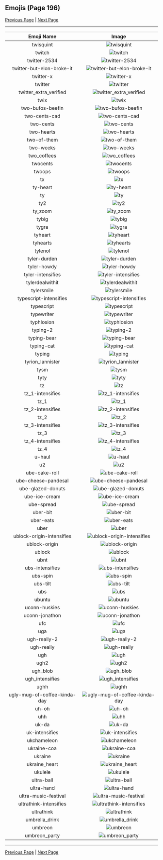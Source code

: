 
## Emojis (Page 196)

[Previous Page](/docs/hc/page-t-0195.md)
  | [Next Page](/docs/hc/page-u-0197.md)

<hr />

|Emoji Name|Image|
| :-: | :-: |
|twisquint| ![twisquint](/emojis/hc/twisquint.png)|
|twitch| ![twitch](/emojis/hc/twitch.png)|
|twitter-2534| ![twitter-2534](/emojis/hc/twitter-2534.png)|
|twitter-but-elon-broke-it| ![twitter-but-elon-broke-it](/emojis/hc/twitter-but-elon-broke-it.png)|
|twitter-x| ![twitter-x](/emojis/hc/twitter-x.png)|
|twitter| ![twitter](/emojis/hc/twitter.png)|
|twitter_extra_verified| ![twitter_extra_verified](/emojis/hc/twitter_extra_verified.png)|
|twix| ![twix](/emojis/hc/twix.jpg)|
|two-bufos-beefin| ![two-bufos-beefin](/emojis/hc/two-bufos-beefin.png)|
|two-cents-cad| ![two-cents-cad](/emojis/hc/two-cents-cad.png)|
|two-cents| ![two-cents](/emojis/hc/two-cents.png)|
|two-hearts| ![two-hearts](/emojis/hc/two-hearts.gif)|
|two-of-them| ![two-of-them](/emojis/hc/two-of-them.png)|
|two-weeks| ![two-weeks](/emojis/hc/two-weeks.gif)|
|two_coffees| ![two_coffees](/emojis/hc/two_coffees.png)|
|twocents| ![twocents](/emojis/hc/twocents.jpg)|
|twoops| ![twoops](/emojis/hc/twoops.png)|
|tx| ![tx](/emojis/hc/tx.png)|
|ty-heart| ![ty-heart](/emojis/hc/ty-heart.png)|
|ty| ![ty](/emojis/hc/ty.gif)|
|ty2| ![ty2](/emojis/hc/ty2.png)|
|ty_zoom| ![ty_zoom](/emojis/hc/ty_zoom.gif)|
|tybig| ![tybig](/emojis/hc/tybig.jpg)|
|tygra| ![tygra](/emojis/hc/tygra.png)|
|tyheart| ![tyheart](/emojis/hc/tyheart.jpg)|
|tyhearts| ![tyhearts](/emojis/hc/tyhearts.jpg)|
|tylenol| ![tylenol](/emojis/hc/tylenol.png)|
|tyler-durden| ![tyler-durden](/emojis/hc/tyler-durden.png)|
|tyler-howdy| ![tyler-howdy](/emojis/hc/tyler-howdy.png)|
|tyler-intensifies| ![tyler-intensifies](/emojis/hc/tyler-intensifies.gif)|
|tylerdealwithit| ![tylerdealwithit](/emojis/hc/tylerdealwithit.png)|
|tylersmile| ![tylersmile](/emojis/hc/tylersmile.png)|
|typescript-intensifies| ![typescript-intensifies](/emojis/hc/typescript-intensifies.gif)|
|typescript| ![typescript](/emojis/hc/typescript.png)|
|typewriter| ![typewriter](/emojis/hc/typewriter.gif)|
|typhlosion| ![typhlosion](/emojis/hc/typhlosion.gif)|
|typing-2| ![typing-2](/emojis/hc/typing-2.gif)|
|typing-bear| ![typing-bear](/emojis/hc/typing-bear.gif)|
|typing-cat| ![typing-cat](/emojis/hc/typing-cat.gif)|
|typing| ![typing](/emojis/hc/typing.gif)|
|tyrion_lannister| ![tyrion_lannister](/emojis/hc/tyrion_lannister.png)|
|tysm| ![tysm](/emojis/hc/tysm.png)|
|tyty| ![tyty](/emojis/hc/tyty.png)|
|tz| ![tz](/emojis/hc/tz.png)|
|tz_1-intensifies| ![tz_1-intensifies](/emojis/hc/tz_1-intensifies.gif)|
|tz_1| ![tz_1](/emojis/hc/tz_1.png)|
|tz_2-intensifies| ![tz_2-intensifies](/emojis/hc/tz_2-intensifies.gif)|
|tz_2| ![tz_2](/emojis/hc/tz_2.png)|
|tz_3-intensifies| ![tz_3-intensifies](/emojis/hc/tz_3-intensifies.gif)|
|tz_3| ![tz_3](/emojis/hc/tz_3.png)|
|tz_4-intensifies| ![tz_4-intensifies](/emojis/hc/tz_4-intensifies.gif)|
|tz_4| ![tz_4](/emojis/hc/tz_4.png)|
|u-haul| ![u-haul](/emojis/hc/u-haul.png)|
|u2| ![u2](/emojis/hc/u2.png)|
|ube-cake-roll| ![ube-cake-roll](/emojis/hc/ube-cake-roll.jpg)|
|ube-cheese-pandesal| ![ube-cheese-pandesal](/emojis/hc/ube-cheese-pandesal.jpg)|
|ube-glazed-donuts| ![ube-glazed-donuts](/emojis/hc/ube-glazed-donuts.jpg)|
|ube-ice-cream| ![ube-ice-cream](/emojis/hc/ube-ice-cream.jpg)|
|ube-spread| ![ube-spread](/emojis/hc/ube-spread.jpg)|
|uber-bit| ![uber-bit](/emojis/hc/uber-bit.png)|
|uber-eats| ![uber-eats](/emojis/hc/uber-eats.png)|
|uber| ![uber](/emojis/hc/uber.png)|
|ublock-origin-intensifies| ![ublock-origin-intensifies](/emojis/hc/ublock-origin-intensifies.gif)|
|ublock-origin| ![ublock-origin](/emojis/hc/ublock-origin.png)|
|ublock| ![ublock](/emojis/hc/ublock.png)|
|ubnt| ![ubnt](/emojis/hc/ubnt.jpg)|
|ubs-intensifies| ![ubs-intensifies](/emojis/hc/ubs-intensifies.gif)|
|ubs-spin| ![ubs-spin](/emojis/hc/ubs-spin.gif)|
|ubs-tilt| ![ubs-tilt](/emojis/hc/ubs-tilt.gif)|
|ubs| ![ubs](/emojis/hc/ubs.png)|
|ubuntu| ![ubuntu](/emojis/hc/ubuntu.png)|
|uconn-huskies| ![uconn-huskies](/emojis/hc/uconn-huskies.png)|
|uconn-jonathon| ![uconn-jonathon](/emojis/hc/uconn-jonathon.png)|
|ufc| ![ufc](/emojis/hc/ufc.png)|
|uga| ![uga](/emojis/hc/uga.png)|
|ugh-really-2| ![ugh-really-2](/emojis/hc/ugh-really-2.png)|
|ugh-really| ![ugh-really](/emojis/hc/ugh-really.png)|
|ugh| ![ugh](/emojis/hc/ugh.png)|
|ugh2| ![ugh2](/emojis/hc/ugh2.png)|
|ugh_blob| ![ugh_blob](/emojis/hc/ugh_blob.png)|
|ugh_intensifies| ![ugh_intensifies](/emojis/hc/ugh_intensifies.gif)|
|ughh| ![ughh](/emojis/hc/ughh.png)|
|ugly-mug-of-coffee-kinda-day| ![ugly-mug-of-coffee-kinda-day](/emojis/hc/ugly-mug-of-coffee-kinda-day.gif)|
|uh-oh| ![uh-oh](/emojis/hc/uh-oh.png)|
|uhh| ![uhh](/emojis/hc/uhh.gif)|
|uk-da| ![uk-da](/emojis/hc/uk-da.png)|
|uk-intensifies| ![uk-intensifies](/emojis/hc/uk-intensifies.gif)|
|ukchameleon| ![ukchameleon](/emojis/hc/ukchameleon.png)|
|ukraine-coa| ![ukraine-coa](/emojis/hc/ukraine-coa.png)|
|ukraine| ![ukraine](/emojis/hc/ukraine.png)|
|ukraine_heart| ![ukraine_heart](/emojis/hc/ukraine_heart.png)|
|ukulele| ![ukulele](/emojis/hc/ukulele.png)|
|ultra-ball| ![ultra-ball](/emojis/hc/ultra-ball.png)|
|ultra-hand| ![ultra-hand](/emojis/hc/ultra-hand.png)|
|ultra-music-festival| ![ultra-music-festival](/emojis/hc/ultra-music-festival.jpg)|
|ultrathink-intensifies| ![ultrathink-intensifies](/emojis/hc/ultrathink-intensifies.gif)|
|ultrathink| ![ultrathink](/emojis/hc/ultrathink.png)|
|umbrella_drink| ![umbrella_drink](/emojis/hc/umbrella_drink.png)|
|umbreon| ![umbreon](/emojis/hc/umbreon.gif)|
|umbreon_party| ![umbreon_party](/emojis/hc/umbreon_party.png)|

<hr/>

[Previous Page](/docs/hc/page-t-0195.md)
  | [Next Page](/docs/hc/page-u-0197.md)
